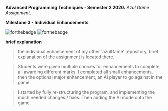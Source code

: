 **Advanced Programming Techniques - Semester 2 2020.**
*Azul Game Assignment.*

**Milestone 3 - Individual Enhancements**

![forthebadge](https://forthebadge.com/images/badges/0-percent-optimized.svg) ![forthebadge](https://forthebadge.com/images/badges/built-with-love.svg)

**brief explanation**

> the individual enhancement of my other 'azulGame' repository, brief explanation of the assignment is located there.

> Students were given multiple choices for enhancements to complete, all awarding different marks. I completed all small enhancements, then the optional major enhancement, an AI player to go against in the game.

> I started by fully re-structuring the program, and implementing the much needed changes / fixes. Then adding the AI mode onto the game.

